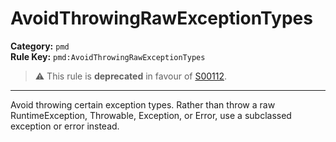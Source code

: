 # AvoidThrowingRawExceptionTypes
**Category:** `pmd`<br/>
**Rule Key:** `pmd:AvoidThrowingRawExceptionTypes`<br/>
> :warning: This rule is **deprecated** in favour of [S00112](https://rules.sonarsource.com/java/RSPEC-00112).

-----

<p>
  Avoid throwing certain exception types. Rather than throw a raw RuntimeException, Throwable, Exception, or Error, use
  a subclassed exception or error instead.
</p>
